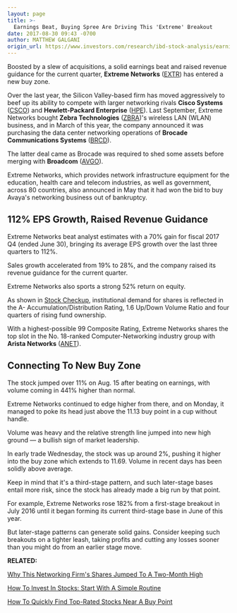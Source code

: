 ```yaml
---
layout: page
title: >-
  Earnings Beat, Buying Spree Are Driving This 'Extreme' Breakout
date: 2017-08-30 09:43 -0700
author: MATTHEW GALGANI
origin_url: https://www.investors.com/research/ibd-stock-analysis/earnings-beat-buying-spree-may-drive-extreme-breakout-for-this-stock/
---
```





Boosted by a slew of acquisitions, a solid earnings beat and raised revenue guidance for the current quarter, **Extreme Networks** ([EXTR](https://research.investors.com/quote.aspx?symbol=EXTR)) has entered a new buy zone.









 
 
 Over the last year, the Silicon Valley-based firm has moved aggressively to beef up its ability to compete with larger networking rivals **Cisco Systems** ([CSCO](https://research.investors.com/quote.aspx?symbol=CSCO)) and **Hewlett-Packard Enterprise** ([HPE](https://research.investors.com/quote.aspx?symbol=HPE)).
Last September, Extreme Networks bought **Zebra Technologies** ([ZBRA](https://research.investors.com/quote.aspx?symbol=ZBRA))'s wireless LAN (WLAN) business, and in March of this year, the company announced it was purchasing the data center networking operations of **Brocade Communications Systems** ([BRCD](https://research.investors.com/quote.aspx?symbol=BRCD)).


The latter deal came as Brocade was required to shed some assets before merging with **Broadcom** ([AVGO](https://research.investors.com/quote.aspx?symbol=AVGO)).


Extreme Networks, which provides network infrastructure equipment for the education, health care and telecom industries, as well as government, across 80 countries, also announced in May that it had won the bid to buy Avaya's networking business out of bankruptcy.


112% EPS Growth, Raised Revenue Guidance
----------------------------------------


Extreme Networks beat analyst estimates with a 70% gain for fiscal 2017 Q4 (ended June 30), bringing its average EPS growth over the last three quarters to 112%.


Sales growth accelerated from 19% to 28%, and the company raised its revenue guidance for the current quarter.


Extreme Networks also sports a strong 52% return on equity.


As shown in [Stock Checkup](http://research.investors.com/stock-checkup/nasdaq-extreme-networks-inc-extr.aspx), institutional demand for shares is reflected in the A- Accumulation/Distribution Rating, 1.6 Up/Down Volume Ratio and four quarters of rising fund ownership.


With a highest-possible 99 Composite Rating, Extreme Networks shares the top slot in the No. 18-ranked Computer-Networking industry group with **Arista Networks** ([ANET](https://research.investors.com/quote.aspx?symbol=ANET)).


Connecting To New Buy Zone
--------------------------


The stock jumped over 11% on Aug. 15 after beating on earnings, with volume coming in 441% higher than normal.


Extreme Networks continued to edge higher from there, and on Monday, it managed to poke its head just above the 11.13 buy point in a cup without handle.


Volume was heavy and the relative strength line jumped into new high ground — a bullish sign of market leadership.


In early trade Wednesday, the stock was up around 2%, pushing it higher into the buy zone which extends to 11.69. Volume in recent days has been solidly above average.



Keep in mind that it's a third-stage pattern, and such later-stage bases entail more risk, since the stock has already made a big run by that point.


For example, Extreme Networks rose 182% from a first-stage breakout in July 2016 until it began forming its current third-stage base in June of this year.


But later-stage patterns can generate solid gains. Consider keeping such breakouts on a tighter leash, taking profits and cutting any losses sooner than you might do from an earlier stage move.


**RELATED:**


[Why This Networking Firm's Shares Jumped To A Two-Month High](https://www.investors.com/news/technology/why-this-networking-firms-shares-jumped-to-a-two-month-high/)


[How To Invest In Stocks: Start With A Simple Routine](https://www.investors.com/how-to-invest/how-to-invest-in-the-stock-market-start-with-a-simple-routine/)


[How To Quickly Find Top-Rated Stocks Near A Buy Point](https://www.investors.com/ibd-videos/?cvid=449435)




